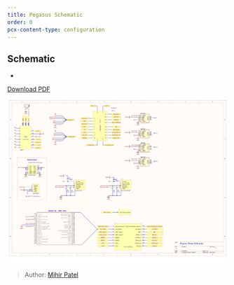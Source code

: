 ```yaml
---
title: Pegasus Schematic
order: 0
pcx-content-type: configuration
---
```

## Schematic

<Aside type="warning" header="To-Do">

-

</Aside>

[Download PDF](https://github.com/PegasusDrone/docs/raw/main/src/content/Electronics/pegasus_schematic.pdf)
![Pegasus_Schematic](./pegasus_schematic.png)
> Author: [Mihir Patel](https://github.com/mihyr)